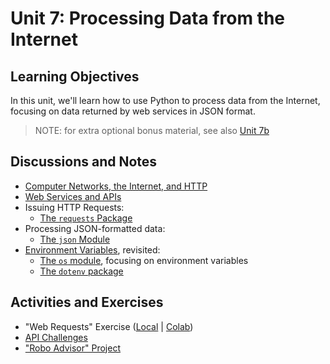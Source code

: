 # Unit 7: Processing Data from the Internet

## Learning Objectives

In this unit, we'll learn how to use Python to process data from the Internet, focusing on data returned by web services in JSON format.

> NOTE: for extra optional bonus material, see also [Unit 7b](/units/unit-7b.md)

## Discussions and Notes

  + [Computer Networks, the Internet, and HTTP](/notes/info-systems/networks.md)
  + [Web Services and APIs](/notes/software/apis.md)
  + Issuing HTTP Requests:
    + [The `requests` Package](/notes/python/packages/requests.md)
  + Processing JSON-formatted data:
    + [The `json` Module](/notes/python/modules/json.md)
  + [Environment Variables](/notes/environment-variables/README.md), revisited:
    + [The `os` module](/notes/python/modules/os.md#environment-variables), focusing on environment variables
    + [The `dotenv` package](/notes/python/packages/dotenv.md)

## Activities and Exercises

  + "Web Requests" Exercise ([Local](/exercises/web-requests/README.md) | [Colab](https://colab.research.google.com/drive/1Er3WxQVtXaEjCG_oj-cChtKqDSp6LEqo?usp=sharing))
  + [API Challenges](/exercises/api-challenges)
  + ["Robo Advisor" Project](/projects/robo-advisor/README.md)
